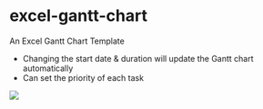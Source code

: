 # excel-gantt-chart
An Excel Gantt Chart Template

* Changing the start date & duration will update the Gantt chart automatically
* Can set the priority of each task

![](http://2.bp.blogspot.com/-re-WMPO27bo/ThunfshG1fI/AAAAAAAABPI/seyihFCZS_4/s1600/z11111111111111111111111.gif)
